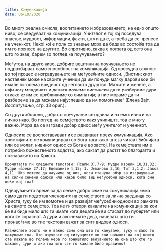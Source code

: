 ```yaml
---
title: Комуникација
date: 06/10/2020
---
```


Во многу реална смисла, воспитанието и образованието, на едно општо ниво, се сведуваат на комуникација. Учителот е тој кој поседува знаење, мудрост, информации, факти, што и да е, а треба да се пренесе на ученикот. Некој кој е полн со знаење мора да биде во состојба тоа да им го пренесе на другите. Во спротивно, каква е ползата од сето она што го знае, барем во поглед на поучувањето?

Меѓутоа, на друго ниво, добрите вештини на поучувањето не подразбираат само способност на комуникација. Од пресудна важност во тој процес е изградувањето на меѓусебните односи. „Вистинскиот наставник може на своите ученици да им понуди малку дарови кои би имале поголема вредност од неговото друштво. Мажите и жените, а најмногу младината и децата можеме вистински да ги разбереме дури откако ќе им се приближиме со симпатија; а ние мораме да ги разбереме за да можеме најуспешно да им помогнеме“ (Елена Вајт, *Воспитување*, стр. 33 ориг.).

Со други зборови, доброто поучување се одвива и на емотивно и на лично ниво. Во поглед на семејството како училиште, тоа е многу важно. Мора да се изгради добар однос меѓу учителот и ученикот.

Односите се воспоставуваат и се развиваат преку комуникација. Ако христијаните не комуницираат со Бога така како што ја читаат Библијата или се молат, нивниот однос со Бога е во застој. На семејствата им е потребно божественото водство, ако сакаат да растат во благодатта и познавањето на Христа.

`Прочитајте ги следните текстови: Псалм 37,7-9; Мудри изреки 10,31.32; Мудри изреки 27,17; Ефешаните 4,15; 1. Јованово 3,18; Тит 3,1.2; Јаков 4,11. Што можеме да научиме од нив, кога станува збор за изградување на силни семени односи или каков било вид меѓусебни односи, кога сме веќе кај тоа?`

Одвојувањето време за да сееме добро семе на комуникација нема само да ги подготви членовите на семејството за лична заедница со Христа, туку ќе им помогне и да развијат меѓусебни односи во рамките на самото семејство. Тоа ќе ги отвори каналите на комуникација за кои ќе ви биде мило што ги имате кога децата ќе ви стасаат до пубертет или кога ќе пораснат. А дури и ако немате деца, начелата што ги пронаоѓаме во тие текстови важат за сите видови односи.

`Размислете зошто не е важно само она што го кажуваме, туку и како го кажуваме тоа. Што научивте од ситуациите во кои начинот на кој нешто сте кажале во голема мера го поништило влијанието на она што сте го кажале, дури и ако тоа што сте го кажале било правилно?`